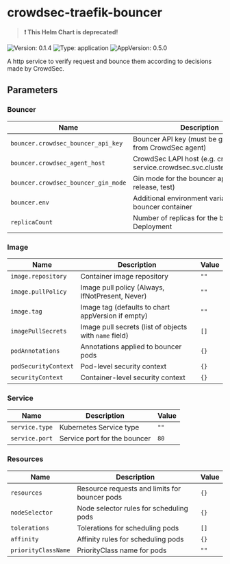 # crowdsec-traefik-bouncer

> **:exclamation: This Helm Chart is deprecated!**

![Version: 0.1.4](https://img.shields.io/badge/Version-0.1.4-informational?style=flat-square) ![Type: application](https://img.shields.io/badge/Type-application-informational?style=flat-square) ![AppVersion: 0.5.0](https://img.shields.io/badge/AppVersion-0.5.0-informational?style=flat-square)

A http service to verify request and bounce them according to decisions made by CrowdSec.

## Parameters

### Bouncer

| Name                                | Description                                                                | Value |
| ----------------------------------- | -------------------------------------------------------------------------- | ----- |
| `bouncer.crowdsec_bouncer_api_key`  | Bouncer API key (must be generated from CrowdSec agent)                    | `""`  |
| `bouncer.crowdsec_agent_host`       | CrowdSec LAPI host (e.g. crowdsec-service.crowdsec.svc.cluster.local:8080) | `""`  |
| `bouncer.crowdsec_bouncer_gin_mode` | Gin mode for the bouncer app (debug, release, test)                        | `""`  |
| `bouncer.env`                       | Additional environment variables for the bouncer container                 | `[]`  |
| `replicaCount`                      | Number of replicas for the bouncer Deployment                              | `1`   |

### Image

| Name                 | Description                                            | Value |
| -------------------- | ------------------------------------------------------ | ----- |
| `image.repository`   | Container image repository                             | `""`  |
| `image.pullPolicy`   | Image pull policy (Always, IfNotPresent, Never)        | `""`  |
| `image.tag`          | Image tag (defaults to chart appVersion if empty)      | `""`  |
| `imagePullSecrets`   | Image pull secrets (list of objects with `name` field) | `[]`  |
| `podAnnotations`     | Annotations applied to bouncer pods                    | `{}`  |
| `podSecurityContext` | Pod-level security context                             | `{}`  |
| `securityContext`    | Container-level security context                       | `{}`  |

### Service

| Name           | Description                  | Value |
| -------------- | ---------------------------- | ----- |
| `service.type` | Kubernetes Service type      | `""`  |
| `service.port` | Service port for the bouncer | `80`  |

### Resources

| Name                | Description                                   | Value |
| ------------------- | --------------------------------------------- | ----- |
| `resources`         | Resource requests and limits for bouncer pods | `{}`  |
| `nodeSelector`      | Node selector rules for scheduling pods       | `{}`  |
| `tolerations`       | Tolerations for scheduling pods               | `[]`  |
| `affinity`          | Affinity rules for scheduling pods            | `{}`  |
| `priorityClassName` | PriorityClass name for pods                   | `""`  |


